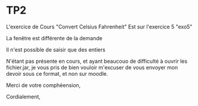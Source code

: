 # TP2
L'exercice de Cours "Convert Celsius Fahrenheit"
Est sur l'exercice 5 "exo5"

La fenêtre est différente de la demande

Il n'est possible de saisir que des entiers


N'étant pas présente en cours, et ayant beaucouo de difficulté à ouvrir les fichier.jar, 
je vous pris de bien vouloir m'excuser de vous envoyer mon devoir sous ce format, et non sur moodle.

Merci de votre comphéension,

Cordialement,
